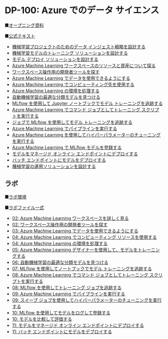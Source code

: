 # DP-100: Azure でのデータ サイエンス

■[オープニング資料](https://publicfilestor.blob.core.windows.net/dp100/Opening.pdf)

■[公式テキスト](https://learn.microsoft.com/ja-jp/training/courses/dp-100t01?wt.mc_id=esi_m2l_content_wwl#study-guide)

* [機械学習プロジェクトのためのデータ インジェスト戦略を設計する](https://learn.microsoft.com/ja-jp/training/modules/design-data-ingestion-strategy-for-machine-learning-projects/)
* [機械学習モデルのトレーニング ソリューションを設計する](https://learn.microsoft.com/ja-jp/training/modules/design-machine-learning-model-training-solution/)
* [モデル デプロイ ソリューションを設計する](https://learn.microsoft.com/ja-jp/training/modules/design-model-deployment-solution/)
* [Azure Machine Learning ワークスペースのリソースと資産について探る](https://learn.microsoft.com/ja-jp/training/modules/explore-azure-machine-learning-workspace-resources-assets/)
* [ワークスペース操作用の開発者ツールを探す](https://learn.microsoft.com/ja-jp/training/modules/explore-developer-tools-for-workspace-interaction/)
* [Azure Machine Learning でデータを使用できるようにする](https://learn.microsoft.com/ja-jp/training/modules/make-data-available-azure-machine-learning/)
* [Azure Machine Learning でコンピューティング先を使用する](https://learn.microsoft.com/ja-jp/training/modules/work-compute-resources-azure-machine-learning/)
* [Azure Machine Learning の環境を処理する](https://learn.microsoft.com/ja-jp/training/modules/work-environments-azure-machine-learning/)
* [自動機械学習の最適な分類モデルを見つける](https://learn.microsoft.com/ja-jp/training/modules/find-best-classification-model-automated-machine-learning/)
* [MLflow を使用して Jupyter ノートブックでモデル トレーニングを追跡する](https://learn.microsoft.com/ja-jp/training/modules/track-model-training-jupyter-notebooks-mlflow/)
* [Azure Machine Learning でコマンド ジョブとしてトレーニング スクリプトを実行する](https://learn.microsoft.com/ja-jp/training/modules/run-training-script-command-job-azure-machine-learning/)
* [ジョブで MLflow を使用してモデル トレーニングを追跡する](https://learn.microsoft.com/ja-jp/training/modules/train-models-training-mlflow-jobs/)
* [Azure Machine Learning でパイプラインを実行する](https://learn.microsoft.com/ja-jp/training/modules/run-pipelines-azure-machine-learning/)
* [Azure Machine Learning を使用してハイパーパラメーターのチューニングを実行する](https://learn.microsoft.com/ja-jp/training/modules/perform-hyperparameter-tuning-azure-machine-learning-pipelines/)
* [Azure Machine Learning で MLflow モデルを登録する](https://learn.microsoft.com/ja-jp/training/modules/register-mlflow-model-azure-machine-learning/)
* [モデルをマネージド オンライン エンドポイントにデプロイする](https://learn.microsoft.com/ja-jp/training/modules/deploy-model-managed-online-endpoint/)
* [バッチ エンドポイントにモデルをデプロイする](https://learn.microsoft.com/ja-jp/training/modules/deploy-model-batch-endpoint/)
* [機械学習の運用ソリューションを設計する](https://learn.microsoft.com/ja-jp/training/modules/design-machine-learning-operations-solution/)

## ラボ

■[ラボ環境](https://esi.learnondemand.net/)

■[ラボファイル一式](https://github.com/MicrosoftLearning/mslearn-azure-ml)

* [02: Azure Machine Learning ワークスペースを詳しく見る](https://github.com/MTT-ja/mslearn-azure-ml.ja-jp/blob/main/Instructions/02-Explore-Azure-Machine-Learning.md)
* [02: ワークスペース操作用の開発者ツールを探す](https://github.com/MTT-ja/mslearn-azure-ml.ja-jp/blob/main/Instructions/02-Explore-developer-tools.md)
* [03: Azure Machine Learning でデータを使用できるようにする](https://github.com/MTT-ja/mslearn-azure-ml.ja-jp/blob/main/Instructions/03-Make-data-available.md)
* [04: Azure Machine Learning でコンピューティング リソースを使用する](https://github.com/MTT-ja/mslearn-azure-ml.ja-jp/blob/main/Instructions/04-Work-with-compute.md)
* [04: Azure Machine Learning の環境を処理する](https://github.com/MTT-ja/mslearn-azure-ml.ja-jp/blob/main/Instructions/04-Work-with-environments.md)
* [05: Azure Machine Learning デザイナーを使用して、モデルをトレーニングする](https://github.com/MTT-ja/mslearn-azure-ml.ja-jp/blob/main/Instructions/05-Designer-train-model.md)
* [06: 自動機械学習の最適な分類モデルを見つける](https://github.com/MTT-ja/mslearn-azure-ml.ja-jp/blob/main/Instructions/06-AutoML-classification-model.md)
* [07: MLflow を使用してノートブックでモデル トレーニングを追跡する](https://github.com/MTT-ja/mslearn-azure-ml.ja-jp/blob/main/Instructions/07-Notebooks-mlflow-tracking.md)
* [08: Azure Machine Learning でコマンド ジョブとしてトレーニング スクリプトを実行する](https://github.com/MTT-ja/mslearn-azure-ml.ja-jp/blob/main/Instructions/08-Script-command-job.md)
* [08: MLflow を使用してトレーニング ジョブを追跡する](https://github.com/MTT-ja/mslearn-azure-ml.ja-jp/blob/main/Instructions/08-Script-mlflow-tracking.md)
* [09: Azure Machine Learning でパイプラインを実行する](https://github.com/MTT-ja/mslearn-azure-ml.ja-jp/blob/main/Instructions/09-Run-pipelines.md)
* [09: スイープ ジョブを使用してハイパーパラメーターのチューニングを実行する](https://github.com/MTT-ja/mslearn-azure-ml.ja-jp/blob/main/Instructions/09-Hyperparameter-tuning.md)
* [10: MLflow を使用してモデルをログして登録する](https://github.com/MTT-ja/mslearn-azure-ml.ja-jp/blob/main/Instructions/10-Log-mlflow-models.md)
* [10: モデルを比較して評価する](https://github.com/MTT-ja/mslearn-azure-ml.ja-jp/blob/main/Instructions/10-Compare-models.md)
* [11: モデルをマネージド オンライン エンドポイントにデプロイする](https://github.com/MTT-ja/mslearn-azure-ml.ja-jp/blob/main/Instructions/11-Deploy-online-endpoint.md)
* [11: バッチ エンドポイントにモデルをデプロイする](https://github.com/MTT-ja/mslearn-azure-ml.ja-jp/blob/main/Instructions/11-Deploy-batch-endpoint.md)

